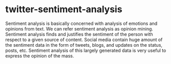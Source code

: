# twitter-sentiment-analysis
Sentiment analysis is basically concerned with analysis of emotions and opinions from text. We can refer sentiment analysis as opinion mining. Sentiment analysis finds and justifies the sentiment of the person with respect to a given source of content. Social media contain huge amount of the sentiment data in the form of tweets, blogs, and updates on the status, posts, etc. Sentiment analysis of this largely generated data is very useful to express the opinion of the mass.
